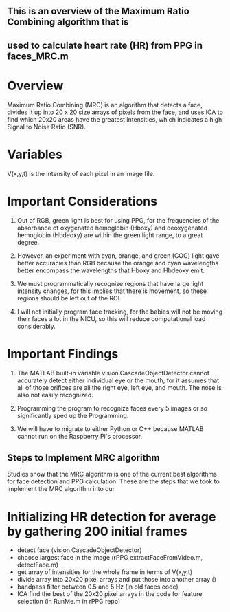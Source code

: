 ## This is an overview of the Maximum Ratio Combining algorithm that is
## used to calculate heart rate (HR) from PPG in faces_MRC.m

# Overview

Maximum Ratio Combining (MRC) is an algorithm that detects a face, divides it up into 20 x 20 size arrays of pixels from the face, and uses ICA to find which 20x20 areas have the greatest intensities, which indicates a high Signal to Noise Ratio (SNR).

# Variables

V(x,y,t) is the intensity of each pixel in an image file.

# Important Considerations

1. Out of RGB, green light is best for using PPG, for the frequencies of the absorbance of oxygenated hemoglobin (Hboxy) and deoxygenated hemoglobin (Hbdeoxy) are within the green light range, to a great degree.

2. However, an experiment with cyan, orange, and green (COG) light gave better accuracies than RGB because the orange and cyan wavelengths better encompass the wavelengths that Hboxy and Hbdeoxy emit.

3. We must programmatically recognize regions that have large light intensity changes, for this implies that there is movement, so these regions should be left out of the ROI.

4. I will not initially program face tracking, for the babies will not be moving their faces a lot in the NICU, so this will reduce computational load considerably.

# Important Findings

1. The MATLAB built-in variable vision.CascadeObjectDetector cannot accurately detect either individual eye or the mouth, for it assumes that all of those orifices are all the right eye, left eye, and mouth. The nose is also not easily recognized.

2. Programming the program to recognize faces every 5 images or so significantly sped up the Programming.

3. We will have to migrate to either Python or C++ because MATLAB cannot run on the Raspberry Pi's processor.

## Steps to Implement MRC algorithm

Studies show that the MRC algorithm is one of the current best algorithms for face detection and PPG calculation. These are the steps that we took to implement the MRC algorithm into our

# Initializing HR detection for average by gathering 200 initial frames

- detect face (vision.CascadeObjectDetector)
- choose largest face in the image (rPPG extractFaceFromVideo.m, detectFace.m)
- get array of intensities for the whole frame in terms of V(x,y,t)
- divide array into 20x20 pixel arrays and put those into another array ()
- bandpass filter between 0.5 and 5 Hz (in old faces code)
- ICA find the best of the 20x20 pixel arrays in the code for feature selection (in RunMe.m in rPPG repo)



```
